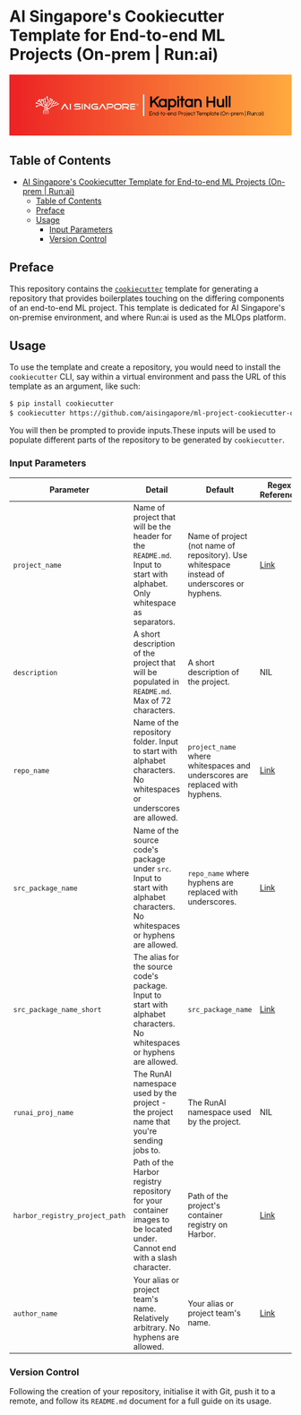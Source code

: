 # AI Singapore's Cookiecutter Template for End-to-end ML Projects (On-prem | Run:ai)

![AI Singapore's Kapitan Hull EPTG Onprem Run:ai Banner](./assets/kapitan-hull-eptg-onprem-runai-banner.png)

## Table of Contents

- [AI Singapore's Cookiecutter Template for End-to-end ML Projects (On-prem | Run:ai)](#ai-singapores-cookiecutter-template-for-end-to-end-ml-projects-on-prem--runai)
  - [Table of Contents](#table-of-contents)
  - [Preface](#preface)
  - [Usage](#usage)
    - [Input Parameters](#input-parameters)
    - [Version Control](#version-control)

## Preface

This repository contains the
[`cookiecutter`](https://cookiecutter.readthedocs.io/en/stable/)
template for generating a repository that provides boilerplates touching
on the differing components of an end-to-end ML project. This template
is dedicated for AI Singapore's on-premise environment, and where
Run:ai is used as the MLOps platform.

## Usage

To use the template and create a repository, you would need to install
the `cookiecutter` CLI, say within a virtual environment and pass the
URL of this template as an argument, like such:

```bash
$ pip install cookiecutter
$ cookiecutter https://github.com/aisingapore/ml-project-cookiecutter-onprem-runai
```

You will then be prompted to provide inputs.These inputs will be used to
populate different parts of the repository to be generated by
`cookiecutter`.

### Input Parameters

| Parameter                      | Detail                                                                                                                           | Default                                                                                   	| Regex Reference                                                                                                    	|
|------------------------------- |--------------------------------------------------------------------------------------------------------------------------------	|-------------------------------------------------------------------------------------------- |--------------------------------------------------------------------------------------------------------------------	|
| `project_name`                 | Name of project that will be the header for the `README.md`. Input to start with alphabet. Only whitespace as separators.      	| Name of project (not name of repository). Use whitespace instead of underscores or hyphens. | [Link](https://github.com/aisingapore/ml-project-cookiecutter-onprem-runai/blob/main/hooks/pre_gen_project.py#L8)  	|
| `description`                  | A short description of the project that will be populated in `README.md`. Max of 72 characters.                                	| A short description of the project.                                                        	| NIL                                                                                                                	|
| `repo_name`                    | Name of the repository folder. Input to start with alphabet characters. No whitespaces or underscores are allowed.             	| `project_name` where whitespaces and underscores are replaced with hyphens. 	              | [Link](https://github.com/aisingapore/ml-project-cookiecutter-onprem-runai/blob/main/hooks/pre_gen_project.py#L13) 	|
| `src_package_name`             | Name of the source code's package under `src`. Input to start with alphabet characters. No whitespaces or hyphens are allowed. 	| `repo_name` where hyphens are replaced with underscores.                                  	| [Link](https://github.com/aisingapore/ml-project-cookiecutter-onprem-runai/blob/main/hooks/pre_gen_project.py#L16) 	|
| `src_package_name_short`       | The alias for the source code's package. Input to start with alphabet characters. No whitespaces or hyphens are allowed.       	| `src_package_name`                                                          	              | [Link](https://github.com/aisingapore/ml-project-cookiecutter-onprem-runai/blob/main/hooks/pre_gen_project.py#L19) 	|
| `runai_proj_name`              | The RunAI namespace used by the project - the project name that you're sending jobs to.                                          | The RunAI namespace used by the project.                                                    | NIL
| `harbor_registry_project_path` | Path of the Harbor registry repository for your container images to be located under. Cannot end with a slash character.       	| Path of the project's container registry on Harbor.                                        	| [Link](https://github.com/aisingapore/ml-project-cookiecutter-onprem-runai/blob/main/hooks/pre_gen_project.py#L22) 	|
| `author_name`                  | Your alias or project team's name. Relatively arbitrary. No hyphens are allowed.                                               	| Your alias or project team's name.      	                                                  | [Link](https://github.com/aisingapore/ml-project-cookiecutter-onprem-runai/blob/main/hooks/pre_gen_project.py#L25) 	|

### Version Control

Following the creation of your repository,
initialise it with Git, push it to a
remote, and follow its
`README.md` document for a full guide on its usage.
